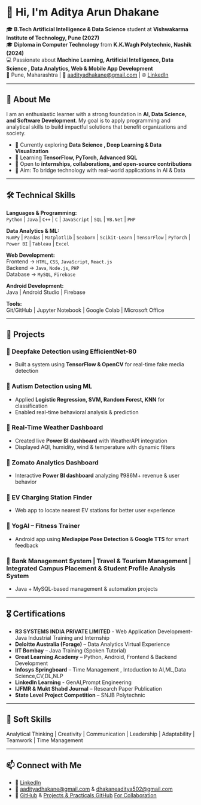 # 👋 Hi, I'm Aditya Arun Dhakane  

🎓 **B.Tech Artificial Intelligence & Data Science** student at **Vishwakarma Institute of Technology, Pune (2027)**  
🎓 **Diploma in Computer Technology** from **K.K.Wagh Polytechnic, Nashik (2024)**  
💻 Passionate about **Machine Learning, Artificial Intelligence, Data Science , Data Analytics, Web & Mobile App Development**  
📍 Pune, Maharashtra | 📧 [aadityadhakane@gmail.com](mailto:aadityadhakane@gmail.com) | 🌐 [LinkedIn](https://www.linkedin.com/in/aditya-a-dhakane8067)  

---

## 🚀 About Me  
I am an enthusiastic learner with a strong foundation in **AI, Data Science, and Software Development**. My goal is to apply programming and analytical skills to build impactful solutions that benefit organizations and society.  

- 🔭 Currently exploring **Data Science , Deep Learning & Data Visualization**  
- 🌱 Learning **TensorFlow, PyTorch, Advanced SQL**  
- 🤝 Open to **internships, collaborations, and open-source contributions**  
- 🎯 Aim: To bridge technology with real-world applications in AI & Data  

---

## 🛠️ Technical Skills  

**Languages & Programming:**  
`Python` | `Java` | `C++` | `C` | `JavaScript` | `SQL` | `VB.Net` | `PHP`  

**Data Analytics & ML:**  
`NumPy` | `Pandas` | `Matplotlib` | `Seaborn` | `Scikit-Learn` | `TensorFlow` | `PyTorch` | `Power BI` | `Tableau` | `Excel`  

**Web Development:**  
Frontend → `HTML`, `CSS`, `JavaScript`, `React.js`  
Backend → `Java`, `Node.js`, `PHP`  
Database → `MySQL`, `Firebase`  

**Android Development:**  
Java | Android Studio | Firebase  

**Tools:**  
Git/GitHub | Jupyter Notebook | Google Colab | Microsoft Office  

---

## 📌 Projects  

### 🔹 Deepfake Detection using EfficientNet-80  
- Built a system using **TensorFlow & OpenCV** for real-time fake media detection  

### 🔹 Autism Detection using ML  
- Applied **Logistic Regression, SVM, Random Forest, KNN** for classification  
- Enabled real-time behavioral analysis & prediction  

### 🔹 Real-Time Weather Dashboard  
- Created live **Power BI dashboard** with WeatherAPI integration  
- Displayed AQI, humidity, wind & temperature with dynamic filters  

### 🔹 Zomato Analytics Dashboard  
- Interactive **Power BI dashboard** analyzing ₹986M+ revenue & user behavior  

### 🔹 EV Charging Station Finder  
- Web app to locate nearest EV stations for better user experience  

### 🔹 YogAI – Fitness Trainer  
- Android app using **Mediapipe Pose Detection** & **Google TTS** for smart feedback  

### 🔹 Bank Management System | Travel & Tourism Management | Integrated Campus Placement & Student Profile Analysis System  
- Java + MySQL-based management & automation projects  

---

## 🎖️ Certifications  
- **R3 SYSTEMS INDIA PRIVATE LIMITED** - Web Application Development-Java Industrial Training and Internship
- **Deloitte Australia (Forage)** – Data Analytics Virtual Experience  
- **IIT Bombay** – Java Training (Spoken Tutorial)  
- **Great Learning Academy** – Python, Android, Frontend & Backend Development  
- **Infosys Springboard** – Time Management , Intoduction to AI,ML,Data Science,CV,DL,NLP
- **LinkedIn Learning** - GenAI,Prompt Engineering
- **IJFMR & Mukt Shabd Journal** – Research Paper Publication  
- **State Level Project Competition** – SNJB Polytechnic

---

## 🌟 Soft Skills  
Analytical Thinking | Creativity | Communication | Leadership | Adaptability | Teamwork | Time Management  

---

## 📫 Connect with Me  
- 💼 [LinkedIn](https://www.linkedin.com/in/aditya-a-dhakane8067)  
- 📧 [aadityadhakane@gmail.com](mailto:aadityadhakane@gmail.com)  & [dhakaneaditya502@gmail.com](mailto:dhakaneaditya502@gmail.com) 
- 🐙 [GitHub](https://github.com/aadi8067) & [Projects & Practicals GitHub](https://github.com/aadi2234) [For Collaboration](https://github.com/aditya8067nemaai)
